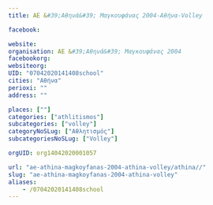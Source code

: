 ```yaml
---
title: ΑΕ &#39;Αθηνά&#39; Μαγκουφάνας 2004-Αθήνα-Volley

facebook:

website:
organisation: ΑΕ &#39;Αθηνά&#39; Μαγκουφάνας 2004
facebookorg:
websiteorg:
UID: "07042020141408school"
cities: "Αθήνα"
perioxi: ""
address: ""

places: [""]
categories: ["athlitismos"]
subcategories: ["volley"]
categoryNoSLug: ["Αθλητισμός"]
subcategoriesNoSLug: ["Volley"]

orgUID: org14042020001057

url: "ae-athina-magkoyfanas-2004-athina-volley/athina//"
slug: "ae-athina-magkoyfanas-2004-athina-volley"
aliases:
    - /07042020141408school
---
```





